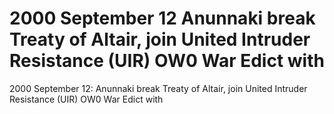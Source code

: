 # 2000 September 12 Anunnaki break Treaty of Altair, join United Intruder Resistance (UIR) OW0 War Edict with

2000 September 12: Anunnaki break Treaty of Altair, join United Intruder Resistance (UIR) OW0 War Edict with